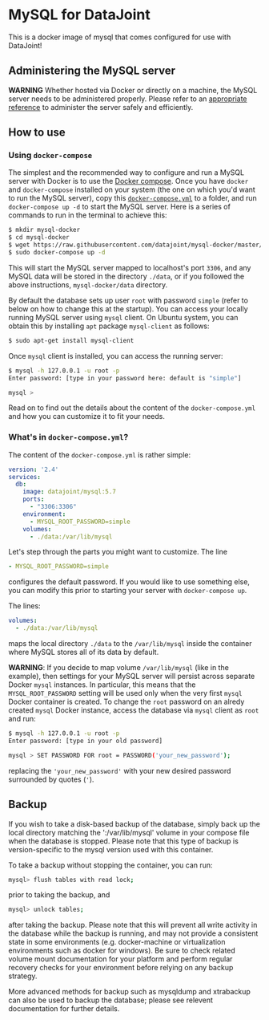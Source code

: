 # MySQL for DataJoint
This is a docker image of mysql that comes configured for use with DataJoint!

## Administering the MySQL server
**WARNING** Whether hosted via Docker or directly on a machine, the MySQL server needs to be administered properly. Please refer to an [appropriate reference](https://dev.mysql.com/doc/refman/5.7/en/server-administration.html) to administer the server safely and efficiently.

## How to use

### Using `docker-compose`
The simplest and the recommended way to configure and run a MySQL server with Docker is to use the [Docker compose](https://docs.docker.com/compose/). Once you have `docker` and `docker-compose` installed on your system (the one on which you'd want to run the MySQL server), copy this [`docker-compose.yml`](https://raw.githubusercontent.com/datajoint/mysql-docker/master/slim/docker-compose.yml) to a folder, and run `docker-compose up -d` to start the MySQL server. Here is a series of commands to run in the terminal to achieve this:

```bash
$ mkdir mysql-docker
$ cd mysql-docker
$ wget https://raw.githubusercontent.com/datajoint/mysql-docker/master/slim/docker-compose.yml
$ sudo docker-compose up -d
```

This will start the MySQL server mapped to localhost's port `3306`, and any MySQL data will be stored in the directory `./data`, or if you followed the above instructions, `mysql-docker/data` directory. 

By default the database sets up user `root` with password `simple` (refer to below on how to change this at the startup). You can access your locally running MySQL server using `mysql` client. On Ubuntu system, you can obtain this by installing `apt` package `mysql-client` as follows:

```bash
$ sudo apt-get install mysql-client
```

Once `mysql` client is installed, you can access the running server:

```bash
$ mysql -h 127.0.0.1 -u root -p
Enter password: [type in your password here: default is "simple"]

mysql >
```

Read on to find out the details about the content of the `docker-compose.yml` and how you can customize it to fit your needs.

### What's in `docker-compose.yml`?
The content of the `docker-compose.yml` is rather simple:

```yml
version: '2.4'
services:
  db:
    image: datajoint/mysql:5.7
    ports:
      - "3306:3306"
    environment:
      - MYSQL_ROOT_PASSWORD=simple
    volumes:
      - ./data:/var/lib/mysql
```

Let's step through the parts you might want to customize. The line

```yml
- MYSQL_ROOT_PASSWORD=simple
```

configures the default password. If you would like to use something else, you can modify this prior to starting your server with `docker-compose up`.

The lines:

```yml
volumes:
  - ./data:/var/lib/mysql
```

maps the local directory `./data` to the `/var/lib/mysql` inside the container where MySQL stores all of its data by default.

**WARNING**: If you decide to map volume `/var/lib/mysql` (like in the example), then settings for your MySQL server will persist across separate Docker `mysql` instances. In particular, this means that the `MYSQL_ROOT_PASSWORD` setting will be used only when the very first `mysql` Docker container is created. To change the `root` password on an alredy created `mysql` Docker instance, access the database via `mysql` client as `root` and run:

```bash
$ mysql -h 127.0.0.1 -u root -p
Enter password: [type in your old password]

mysql > SET PASSWORD FOR root = PASSWORD('your_new_password');
```

replacing the `'your_new_password'` with your new desired password surrounded by quotes (`'`).

## Backup

If you wish to take a disk-based backup of the database, simply back up the local directory matching the ':/var/lib/mysql' volume in your compose file when the database is stopped. Please note that this type of backup is version-specific to the mysql version used with this container.

To take a backup without stopping the container, you can run:

```bash
mysql> flush tables with read lock;
```

prior to taking the backup, and

```bash
mysql> unlock tables;
```

after taking the backup. Please note that this will prevent all write activity in the database while the backup is running, and may not provide a consistent state in some environments (e.g. docker-machine or virtualization environments such as docker for windows). Be sure to check related volume mount documentation for your platform and perform regular recovery checks for your environment before relying on any backup strategy.

More advanced methods for backup such as mysqldump and xtrabackup can also be used to backup the database; please see relevent documentation for further details.

